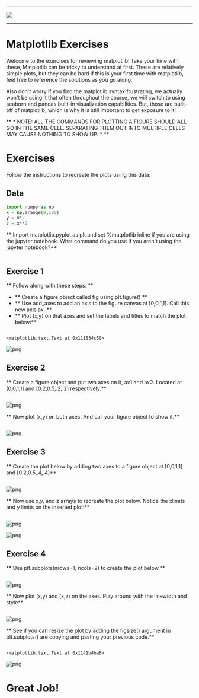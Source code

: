 
___

<a href='http://www.pieriandata.com'> <img src='../Pierian_Data_Logo.png' /></a>
___
# Matplotlib Exercises 

Welcome to the exercises for reviewing matplotlib! Take your time with these, Matplotlib can be tricky to understand at first. These are relatively simple plots, but they can be hard if this is your first time with matplotlib, feel free to reference the solutions as you go along.

Also don't worry if you find the matplotlib syntax frustrating, we actually won't be using it that often throughout the course, we will switch to using seaborn and pandas built-in visualization capabilities. But, those are built-off of matplotlib, which is why it is still important to get exposure to it!

** * NOTE: ALL THE COMMANDS FOR PLOTTING A FIGURE SHOULD ALL GO IN THE SAME CELL. SEPARATING THEM OUT INTO MULTIPLE CELLS MAY CAUSE NOTHING TO SHOW UP. * **

# Exercises

Follow the instructions to recreate the plots using this data:

## Data


```python
import numpy as np
x = np.arange(0,100)
y = x*2
z = x**2
```

** Import matplotlib.pyplot as plt and set %matplotlib inline if you are using the jupyter notebook. What command do you use if you aren't using the jupyter notebook?**


```python

```

## Exercise 1

** Follow along with these steps: **
* ** Create a figure object called fig using plt.figure() **
* ** Use add_axes to add an axis to the figure canvas at [0,0,1,1]. Call this new axis ax. **
* ** Plot (x,y) on that axes and set the labels and titles to match the plot below:**


```python

```




    <matplotlib.text.Text at 0x111534c50>




![png](02-Matplotlib%20Exercises_files/02-Matplotlib%20Exercises_5_1.png)


## Exercise 2
** Create a figure object and put two axes on it, ax1 and ax2. Located at [0,0,1,1] and [0.2,0.5,.2,.2] respectively.**


```python

```


![png](02-Matplotlib%20Exercises_files/02-Matplotlib%20Exercises_7_0.png)


** Now plot (x,y) on both axes. And call your figure object to show it.**


```python

```




![png](02-Matplotlib%20Exercises_files/02-Matplotlib%20Exercises_9_0.png)



## Exercise 3

** Create the plot below by adding two axes to a figure object at [0,0,1,1] and [0.2,0.5,.4,.4]**


```python

```


![png](02-Matplotlib%20Exercises_files/02-Matplotlib%20Exercises_11_0.png)


** Now use x,y, and z arrays to recreate the plot below. Notice the xlimits and y limits on the inserted plot:**


```python

```




![png](02-Matplotlib%20Exercises_files/02-Matplotlib%20Exercises_13_0.png)




![png](02-Matplotlib%20Exercises_files/02-Matplotlib%20Exercises_13_1.png)


## Exercise 4

** Use plt.subplots(nrows=1, ncols=2) to create the plot below.**


```python

```


![png](02-Matplotlib%20Exercises_files/02-Matplotlib%20Exercises_15_0.png)


** Now plot (x,y) and (x,z) on the axes. Play around with the linewidth and style**


```python

```




![png](02-Matplotlib%20Exercises_files/02-Matplotlib%20Exercises_17_0.png)



** See if you can resize the plot by adding the figsize() argument in plt.subplots() are copying and pasting your previous code.**


```python

```




    <matplotlib.text.Text at 0x1141b4ba8>




![png](02-Matplotlib%20Exercises_files/02-Matplotlib%20Exercises_19_1.png)


# Great Job!
